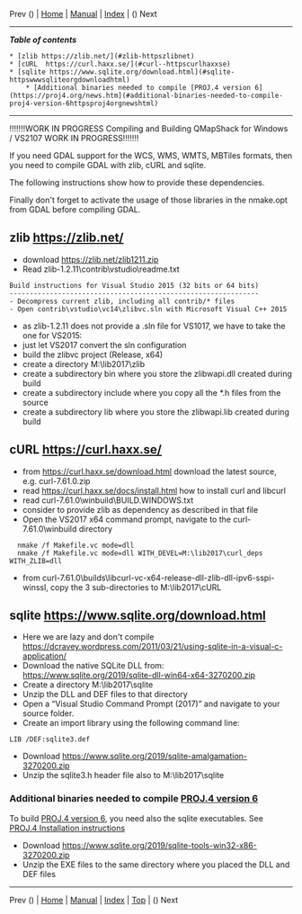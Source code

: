 Prev () | [Home](Home) | [Manual](DocMain) | [Index](AxAdvIndex) | () Next
- - -

***Table of contents***

    * [zlib https://zlib.net/](#zlib-httpszlibnet)
    * [cURL  https://curl.haxx.se/](#curl--httpscurlhaxxse)
    * [sqlite https://www.sqlite.org/download.html](#sqlite-httpswwwsqliteorgdownloadhtml)
        * [Additional binaries needed to compile [PROJ.4 version 6](https://proj4.org/news.htm](#additional-binaries-needed-to-compile-proj4-version-6httpsproj4orgnewshtml)

* * * * * * * * * *
 
!!!!!!!WORK IN PROGRESS Compiling and Building QMapShack for Windows / VS2107 WORK IN PROGRESS!!!!!!!

If you need GDAL support for the WCS, WMS, WMTS, MBTiles formats, then you need to compile GDAL with zlib, cURL and sqlite.

The following instructions show how to provide these dependencies.

Finally don't forget to activate the usage of those libraries in the nmake.opt from GDAL before compiling GDAL.

## zlib https://zlib.net/ ##
* download https://zlib.net/zlib1211.zip
* Read zlib-1.2.11\contrib\vstudio\readme.txt
```
Build instructions for Visual Studio 2015 (32 bits or 64 bits)
--------------------------------------------------------------
- Decompress current zlib, including all contrib/* files
- Open contrib\vstudio\vc14\zlibvc.sln with Microsoft Visual C++ 2015
```
* as zlib-1.2.11 does not provide a .sln file for VS1017, we have to take the one for VS2015:
*    just let VS2017 convert the sln configuration
* build the zlibvc project (Release, x64)
* create a directory M:\lib2017\zlib
* create a subdirectory bin where you store the zlibwapi.dll created during build
* create a subdirectory include where you copy all the *.h files from the source
* create a subdirectory lib where you store the zlibwapi.lib created during build

## cURL  https://curl.haxx.se/ ##
* from https://curl.haxx.se/download.html download the latest source, e.g. curl-7.61.0.zip
* read https://curl.haxx.se/docs/install.html how to install curl and libcurl
* read curl-7.61.0\winbuild\BUILD.WINDOWS.txt
* consider to provide zlib as dependency as described in that file
* Open the VS2017 x64 command prompt, navigate to the curl-7.61.0\winbuild directory
```
  nmake /f Makefile.vc mode=dll 
  nmake /f Makefile.vc mode=dll WITH_DEVEL=M:\lib2017\curl_deps WITH_ZLIB=dll
```
* from curl-7.61.0\builds\libcurl-vc-x64-release-dll-zlib-dll-ipv6-sspi-winssl, copy the 3 sub-directories to M:\lib2017\cURL

## sqlite https://www.sqlite.org/download.html ##
* Here we are lazy and don't compile
https://dcravey.wordpress.com/2011/03/21/using-sqlite-in-a-visual-c-application/
* Download the native SQLite DLL from: https://www.sqlite.org/2019/sqlite-dll-win64-x64-3270200.zip
* Create a directory M:\lib2017\sqlite
* Unzip the DLL and DEF files to that directory
* Open a “Visual Studio Command Prompt (2017)” and navigate to your source folder.
* Create an import library using the following command line:
```
LIB /DEF:sqlite3.def
```
* Download https://www.sqlite.org/2019/sqlite-amalgamation-3270200.zip
* Unzip the sqlite3.h header file also to M:\lib2017\sqlite

### Additional binaries needed to compile [PROJ.4 version 6](https://proj4.org/news.html#release-notes)
To build [PROJ.4 version 6](https://proj4.org/news.html#release-notes), you need also 
the sqlite executables. See [PROJ.4 Installation instructions](https://proj4.org/install.html?highlight=sqlite#compilation-and-installation-from-source-code)

* Download https://www.sqlite.org/2019/sqlite-tools-win32-x86-3270200.zip
* Unzip the EXE files to the same directory where you placed the DLL and DEF files



- - -
Prev () | [Home](Home) | [Manual](DocMain) | [Index](AxAdvIndex) | [Top](#) | () Next
